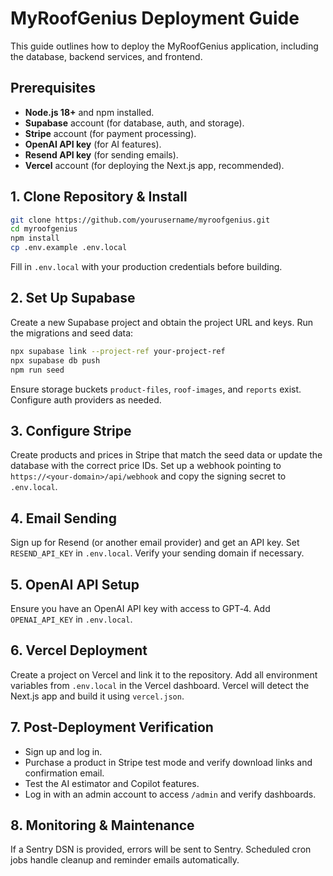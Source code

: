# MyRoofGenius Deployment Guide

This guide outlines how to deploy the MyRoofGenius application, including the database, backend services, and frontend.

## Prerequisites

- **Node.js 18+** and npm installed.
- **Supabase** account (for database, auth, and storage).
- **Stripe** account (for payment processing).
- **OpenAI API key** (for AI features).
- **Resend API key** (for sending emails).
- **Vercel** account (for deploying the Next.js app, recommended).

## 1. Clone Repository & Install

```bash
git clone https://github.com/yourusername/myroofgenius.git
cd myroofgenius
npm install
cp .env.example .env.local
```
Fill in `.env.local` with your production credentials before building.

## 2. Set Up Supabase

Create a new Supabase project and obtain the project URL and keys.
Run the migrations and seed data:

```bash
npx supabase link --project-ref your-project-ref
npx supabase db push
npm run seed
```

Ensure storage buckets `product-files`, `roof-images`, and `reports` exist. Configure auth providers as needed.

## 3. Configure Stripe

Create products and prices in Stripe that match the seed data or update the database with the correct price IDs. Set up a webhook pointing to `https://<your-domain>/api/webhook` and copy the signing secret to `.env.local`.

## 4. Email Sending

Sign up for Resend (or another email provider) and get an API key. Set `RESEND_API_KEY` in `.env.local`. Verify your sending domain if necessary.

## 5. OpenAI API Setup

Ensure you have an OpenAI API key with access to GPT‑4. Add `OPENAI_API_KEY` in `.env.local`.

## 6. Vercel Deployment

Create a project on Vercel and link it to the repository. Add all environment variables from `.env.local` in the Vercel dashboard. Vercel will detect the Next.js app and build it using `vercel.json`.

## 7. Post-Deployment Verification

- Sign up and log in.
- Purchase a product in Stripe test mode and verify download links and confirmation email.
- Test the AI estimator and Copilot features.
- Log in with an admin account to access `/admin` and verify dashboards.

## 8. Monitoring & Maintenance

If a Sentry DSN is provided, errors will be sent to Sentry. Scheduled cron jobs handle cleanup and reminder emails automatically.
